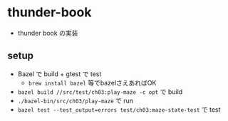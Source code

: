 # thunder-book

- thunder book の実装

## setup

- Bazel で build + gtest で test
    - `brew install bazel` 等でbazelさえあればOK
- `bazel build //src/test/ch03:play-maze -c opt` で build
- `./bazel-bin/src/ch03/play-maze` で run
- `bazel test --test_output=errors test/ch03:maze-state-test` で test
